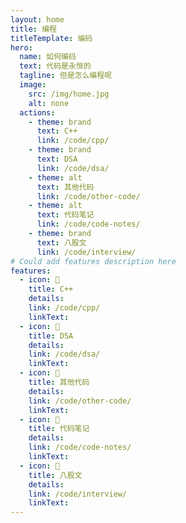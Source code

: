 ```yaml
---
layout: home
title: 编程
titleTemplate: 编码
hero:
  name: 如何编码
  text: 代码是永恒的
  tagline: 但是怎么编程呢
  image:
    src: /img/home.jpg
    alt: none
  actions:
    - theme: brand
      text: C++
      link: /code/cpp/      
    - theme: brand
      text: DSA
      link: /code/dsa/
    - theme: alt
      text: 其他代码
      link: /code/other-code/
    - theme: alt
      text: 代码笔记
      link: /code/code-notes/   
    - theme: brand
      text: 八股文
      link: /code/interview/   
# Could add features description here
features:
  - icon: 🐣
    title: C++
    details: 
    link: /code/cpp/      
    linkText: 
  - icon: 🦎
    title: DSA
    details: 
    link: /code/dsa/
    linkText: 
  - icon: 🐳
    title: 其他代码
    details: 
    link: /code/other-code/
    linkText: 
  - icon: 🔬
    title: 代码笔记
    details: 
    link: /code/code-notes/   
    linkText: 
  - icon: 🛀
    title: 八股文
    details: 
    link: /code/interview/   
    linkText:   
---
```

